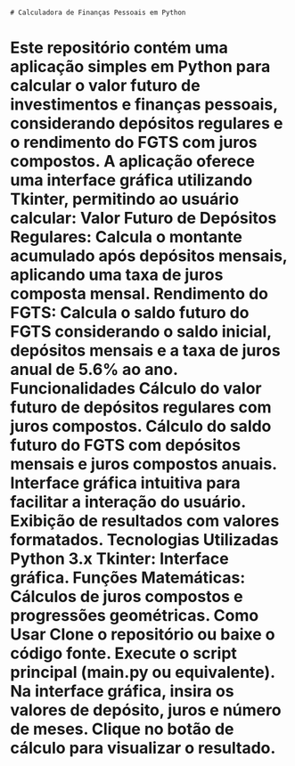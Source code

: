                                                                                         # Calculadora de Finanças Pessoais em Python
# Este repositório contém uma aplicação simples em Python para calcular o valor futuro de investimentos e finanças pessoais, considerando depósitos regulares e o rendimento do FGTS com juros compostos. A aplicação oferece uma interface gráfica utilizando Tkinter, permitindo ao usuário calcular:  Valor Futuro de Depósitos Regulares: Calcula o montante acumulado após depósitos mensais, aplicando uma taxa de juros composta mensal. Rendimento do FGTS: Calcula o saldo futuro do FGTS considerando o saldo inicial, depósitos mensais e a taxa de juros anual de 5.6% ao ano. Funcionalidades Cálculo do valor futuro de depósitos regulares com juros compostos. Cálculo do saldo futuro do FGTS com depósitos mensais e juros compostos anuais. Interface gráfica intuitiva para facilitar a interação do usuário. Exibição de resultados com valores formatados. Tecnologias Utilizadas Python 3.x Tkinter: Interface gráfica. Funções Matemáticas: Cálculos de juros compostos e progressões geométricas. Como Usar Clone o repositório ou baixe o código fonte. Execute o script principal (main.py ou equivalente). Na interface gráfica, insira os valores de depósito, juros e número de meses. Clique no botão de cálculo para visualizar o resultado.
